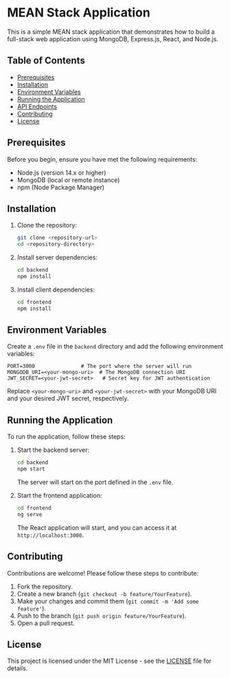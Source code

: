 # MEAN Stack Application

This is a simple MEAN stack application that demonstrates how to build a full-stack web application using MongoDB, Express.js, React, and Node.js. 

## Table of Contents

- [Prerequisites](#prerequisites)
- [Installation](#installation)
- [Environment Variables](#environment-variables)
- [Running the Application](#running-the-application)
- [API Endpoints](#api-endpoints)
- [Contributing](#contributing)
- [License](#license)

## Prerequisites

Before you begin, ensure you have met the following requirements:

- Node.js (version 14.x or higher)
- MongoDB (local or remote instance)
- npm (Node Package Manager)

## Installation

1. Clone the repository:

   ```bash
   git clone <repository-url>
   cd <repository-directory>
   ```

2. Install server dependencies:

   ```bash
   cd backend
   npm install
   ```

3. Install client dependencies:

   ```bash
   cd frontend
   npm install
   ```

## Environment Variables

Create a `.env` file in the `backend` directory and add the following environment variables:

```plaintext
PORT=3000               # The port where the server will run
MONGODB_URI=<your-mongo-uri>  # The MongoDB connection URI
JWT_SECRET=<your-jwt-secret>   # Secret key for JWT authentication
```

Replace `<your-mongo-uri>` and `<your-jwt-secret>` with your MongoDB URI and your desired JWT secret, respectively.

## Running the Application

To run the application, follow these steps:

1. Start the backend server:

   ```bash
   cd backend
   npm start
   ```

   The server will start on the port defined in the `.env` file.

2. Start the frontend application:

   ```bash
   cd frontend
   ng serve
   ```

   The React application will start, and you can access it at `http://localhost:3000`.


## Contributing

Contributions are welcome! Please follow these steps to contribute:

1. Fork the repository.
2. Create a new branch (`git checkout -b feature/YourFeature`).
3. Make your changes and commit them (`git commit -m 'Add some feature'`).
4. Push to the branch (`git push origin feature/YourFeature`).
5. Open a pull request.

## License

This project is licensed under the MIT License - see the [LICENSE](LICENSE) file for details.
